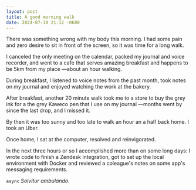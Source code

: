 ```yaml
---
layout: post
title: A good morning walk
date: 2024-07-10 21:12 -0600
---
```


There was something wrong with my body this morning. I had some pain and zero desire to sit in front of the screen, so it was time for a long walk.

I canceled the only meeting on the calendar, packed my journal and voice recorder, and went to a cafe that serves amazing breakfast and happens to be 5km from my place —about an hour walking.

During breakfast, I listened to voice notes from the past month, took notes on my journal and enjoyed watching the work at the bakery.

After breakfast, another 20 minute walk took me to a store to buy the grey ink for a the grey Kaweco pen that I use on my journal —months went by since the last drop, and I missed it.

By then it was too sunny and too late to walk an hour an a half back home. I took an Uber.

Once home, I sat at the computer, resolved and reinvigorated. 

In the next three hours or so I accomplished more than on some long days: I wrote code to finish a Zendesk integration, got to set up the local environment with Docker and reviewed a coleague's notes on some app's messaging requirements.

`async` _Solvitur ambulando_.
